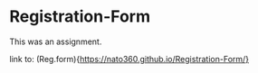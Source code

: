 # Registration-Form

This was an assignment.

link to: (Reg.form){https://nato360.github.io/Registration-Form/}
